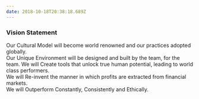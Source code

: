 ```yaml
---
date: 2018-10-18T20:38:18.689Z
---
```

### Vision Statement

Our Cultural Model will become world renowned and our practices adopted globally. <br/>
Our Unique Environment will be designed and built by the team, for the team.
We will Create tools that unlock true human potential, leading to world class performers. <br/>
We will Re-invent the manner in which profits are extracted from financial markets. <br/>
We will Outperform Constantly, Consistently and Ethically.
